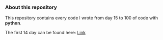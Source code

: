 ### About this repository

This repository contains every code I wrote from day 15 to 100 of code with **python**.

The first 14 day can be found here: [Link](https://replit.com/@phelixdusenge)
